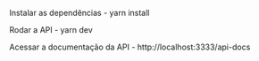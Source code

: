 <p>Instalar as dependências - yarn install</p>
<p>Rodar a API - yarn dev</p>
<p>Acessar a documentação da API  - http://localhost:3333/api-docs</p>
